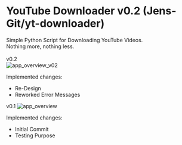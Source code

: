 # YouTube Downloader v0.2 (Jens-Git/yt-downloader)
Simple Python Script for Downloading YouTube Videos.<br />
Nothing more, nothing less.<br />
<br />
v0.2<br />
![app_overview_v02](https://user-images.githubusercontent.com/67972589/120559838-09e65200-c402-11eb-8685-9d2fd8296604.JPG)

Implemented changes:
- Re-Design
- Reworked Error Messages

v0.1
![app_overview](https://user-images.githubusercontent.com/67972589/120402338-42265b80-c342-11eb-9b0e-f91760742e83.JPG)

Implemented changes:
- Initial Commit
- Testing Purpose

